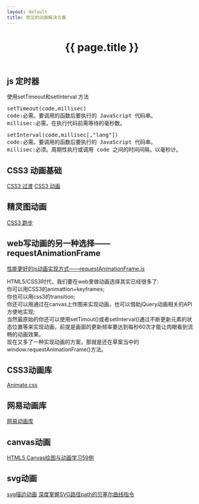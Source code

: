 ```yaml
---
layout: default
title: 常见的动画解决方案
---
```


<header class="header">
	<h1>{{ page.title }}</h1>
</header>
<!-- /header -->

<section class="g-content">
	<div class="m-list">
		<h2>js 定时器</h2>
		<p>使用setTimeout和setInterval 方法</p>
<pre>
setTimeout(code,millisec)
code:必需。要调用的函数后要执行的 JavaScript 代码串。
millisec:必需。在执行代码前需等待的毫秒数。
</pre>
<pre>
setInterval(code,millisec[,"lang"])
code:必需。要调用的函数后要执行的 JavaScript 代码串。
millisec:必须。周期性执行或调用 code 之间的时间间隔，以毫秒计。
</pre>
	</div>
	<div class="m-list">
		<h2>CSS3 动画基础</h2>
		<a href="//www.w3school.com.cn/css3/css3_transition.asp" title="">CSS3 过渡</a>
		<a href="//www.w3school.com.cn/css3/css3_animation.asp" title="">CSS3 动画</a>
	</div>
	<div class="m-list">
		<h2>精灵图动画</h2>
		<a href="//www.cnblogs.com/PeunZhang/p/3685980.html" title="">CSS3 跑步</a>
	</div>
	<div class="m-list">
		<h2>web写动画的另一种选择——requestAnimationFrame</h2>
		<a href="//github.com/darius/requestAnimationFrame" title="">性能更好的js动画实现方式——requestAnimationFrame.js</a>
		<p>
			HTML5/CSS3时代，我们要在web里做动画选择其实已经很多了: <br>
你可以用CSS3的animattion+keyframes; <br>
你也可以用css3的transition; <br>
你还可以用通过在canvas上作图来实现动画，也可以借助jQuery动画相关的API方便地实现; <br>
当然最原始的你还可以使用setTimout()或者setInterval()通过不断更新元素的状态位置等来实现动画，前提是画面的更新频率要达到每秒60次才能让肉眼看到流畅的动画效果。 <br>
现在又多了一种实现动画的方案，那就是还在草案当中的window.requestAnimationFrame()方法。
		</p>
	</div>
	<div class="m-list">
		<h2>CSS3动画库</h2>
		<a href="//daneden.github.io/animate.css/" title="">Animate.css</a>
	</div>
	<div class="m-list">
		<h2>网易动画库</h2>
		<a href="//nec.netease.com/library/category/#animation" title="">网易动画库</a>
	</div>
	<div class="m-list">
		<h2>canvas动画</h2>
		<a href="//www.108js.com/example.html" title="">HTML5 Canvas绘图与动画学习59例</a>
	</div>
	<div class="m-list">
		<h2>svg动画</h2>
		<a href="//www.zhangxinxu.com/wordpress/2014/04/animateion-line-drawing-svg-path-%E5%8A%A8%E7%94%BB-%E8%B7%AF%E5%BE%84/" title="">svg描边动画</a>
		<a href="//www.zhangxinxu.com/wordpress/2014/06/deep-understand-svg-path-bezier-curves-command/" title="">深度掌握SVG路径path的贝塞尔曲线指令</a>
	</div>
</section>